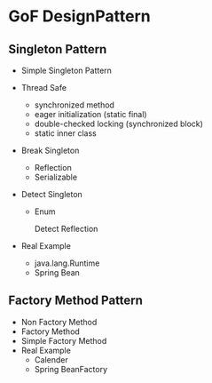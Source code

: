 # GoF DesignPattern

## Singleton Pattern

- Simple Singleton Pattern

- Thread Safe
  - synchronized method
  - eager initialization (static final)
  - double-checked locking (synchronized block)
  - static inner class

- Break Singleton
  - Reflection
  - Serializable

- Detect Singleton
  - Enum
    
    Detect Reflection

- Real Example
  - java.lang.Runtime
  - Spring Bean

## Factory Method Pattern

- Non Factory Method
- Factory Method
- Simple Factory Method
- Real Example
  - Calender
  - Spring BeanFactory